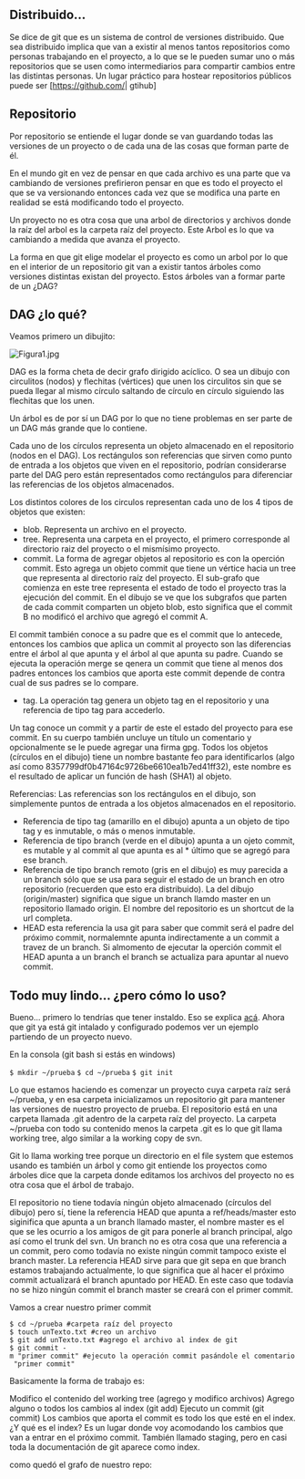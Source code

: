Distribuido...
--------------

Se dice de git que es un sistema de control de versiones distribuido. Que sea distribuido implica que van a existir al menos tantos repositorios como personas trabajando en el proyecto, a lo que se le pueden sumar uno o más repositorios que se usen como intermediarios para compartir cambios entre las distintas personas. Un lugar práctico para hostear repositorios públicos puede ser \[<https://github.com/>| gtihub\]

Repositorio
-----------

Por repositorio se entiende el lugar donde se van guardando todas las versiones de un proyecto o de cada una de las cosas que forman parte de él.

En el mundo git en vez de pensar en que cada archivo es una parte que va cambiando de versiones prefirieron pensar en que es todo el proyecto el que se va versionando entonces cada vez que se modifica una parte en realidad se está modificando todo el proyecto.

Un proyecto no es otra cosa que una arbol de directorios y archivos donde la raíz del arbol es la carpeta raíz del proyecto. Este Arbol es lo que va cambiando a medida que avanza el proyecto.

La forma en que git elige modelar el proyecto es como un arbol por lo que en el interior de un repositorio git van a existir tantos árboles como versiones distintas existan del proyecto. Estos árboles van a formar parte de un ¿DAG?

DAG ¿lo qué?
------------

Veamos primero un dibujito:

![](Figura1.jpg "Figura1.jpg")

DAG es la forma cheta de decir grafo dirigido acíclico. O sea un dibujo con circulitos (nodos) y flechitas (vértices) que unen los circulitos sin que se pueda llegar al mismo círculo saltando de círculo en círculo siguiendo las flechitas que los unen.

Un árbol es de por sí un DAG por lo que no tiene problemas en ser parte de un DAG más grande que lo contiene.

Cada uno de los círculos representa un objeto almacenado en el repositorio (nodos en el DAG). Los rectángulos son referencias que sirven como punto de entrada a los objetos que viven en el repositorio, podrían considerarse parte del DAG pero están representados como rectángulos para diferenciar las referencias de los objetos almacenados.

Los distintos colores de los circulos representan cada uno de los 4 tipos de objetos que existen:

-   blob. Representa un archivo en el proyecto.
-   tree. Representa una carpeta en el proyecto, el primero corresponde al directorio raiz del proyecto o el mismísimo proyecto.
-   commit. La forma de agregar objetos al repositorio es con la operción commit. Esto agrega un objeto commit que tiene un vértice hacia un tree que representa al directorio raíz del proyecto. El sub-grafo que comienza en este tree representa el estado de todo el proyecto tras la ejecución del commit. En el dibujo se ve que los subgrafos que parten de cada commit comparten un objeto blob, esto significa que el commit B no modificó el archivo que agregó el commit A.

El commit también conoce a su padre que es el commit que lo antecede, entonces los cambios que aplica un commit al proyecto son las diferencias entre el árbol al que apunta y el árbol al que apunta su padre. Cuando se ejecuta la operación merge se qenera un commit que tiene al menos dos padres entonces los cambios que aporta este commit depende de contra cual de sus padres se lo compare.

-   tag. La operación tag genera un objeto tag en el repositorio y una referencia de tipo tag para accederlo.

Un tag conoce un commit y a partir de este el estado del proyecto para ese commit. En su cuerpo también uncluye un título un comentario y opcionalmente se le puede agregar una firma gpg. Todos los objetos (círculos en el dibujo) tiene un nombre bastante feo para identificarlos (algo así como 8357799df0b47164c9726be6610ea1b7ed41ff32), este nombre es el resultado de aplicar un función de hash (SHA1) al objeto.

Referencias: Las referencias son los rectángulos en el dibujo, son simplemente puntos de entrada a los objetos almacenados en el repositorio.

-   Referencia de tipo tag (amarillo en el dibujo) apunta a un objeto de tipo tag y es inmutable, o más o menos inmutable.
-   Referencia de tipo branch (verde en el dibujo) apunta a un ojeto commit, es mutable y al commit al que apunta es al \* último que se agregó para ese branch.
-   Referencia de tipo branch remoto (gris en el dibujo) es muy parecida a un branch sólo que se usa para seguir el estado de un branch en otro repositorio (recuerden que esto era distribuido). La del dibujo (origin/master) significa que sigue un branch llamdo master en un repositorio llamado origin. El nombre del repositorio es un shortcut de la url completa.
-   HEAD esta referencia la usa git para saber que commit será el padre del próximo commit, normalemnte apunta indirectamente a un commit a travez de un branch. Si almomento de ejecutar la operción commit el HEAD apunta a un branch el branch se actualiza para apuntar al nuevo commit.

Todo muy lindo... ¿pero cómo lo uso?
------------------------------------

Bueno... primero lo tendrías que tener instaldo. Eso se explica [ acá](instalando-git.md). Ahora que git ya está git intalado y configurado podemos ver un ejemplo partiendo de un proyecto nuevo.

En la consola (git bash si estás en windows)

`$ mkdir ~/prueba`
`$ cd ~/prueba`
`$ git init`

Lo que estamos haciendo es comenzar un proyecto cuya carpeta raíz será ~/prueba, y en esa carpeta inicializamos un repositorio git para mantener las versiones de nuestro proyecto de prueba. El repositorio está en una carpeta llamada .git adentro de la carpeta raíz del proyecto. La carpeta ~/prueba con todo su contenido menos la carpeta .git es lo que git llama working tree, algo similar a la working copy de svn.

Git lo llama working tree porque un directorio en el file system que estemos usando es también un árbol y como git entiende los proyectos como árboles dice que la carpeta donde editamos los archivos del proyecto no es otra cosa que el árbol de trabajo.

El repositorio no tiene todavía ningún objeto almacenado (círculos del dibujo) pero sí, tiene la referencia HEAD que apunta a ref/heads/master esto siginifica que apunta a un branch llamado master, el nombre master es el que se les ocurrio a los amigos de git para ponerle al branch principal, algo así como el trunk del svn. Un branch no es otra cosa que una referencia a un commit, pero como todavía no existe ningún commit tampoco existe el branch master. La referencia HEAD sirve para que git sepa en que branch estamos trabajando actualmente, lo que significa que al hacer el próximo commit actualizará el branch apuntado por HEAD. En este caso que todavía no se hizo ningún commit el branch master se creará con el primer commit.

Vamos a crear nuestro primer commit

`$ cd ~/prueba #carpeta raíz del proyecto`
`$ touch unTexto.txt #creo un archivo`
`$ git add unTexto.txt #agrego el archivo al index de git`
`$ git commit -m "primer commit" #ejecuto la operación commit pasándole el comentario "primer commit"`

Basicamente la forma de trabajo es:

Modifico el contenido del working tree (agrego y modifico archivos) Agrego alguno o todos los cambios al index (git add) Ejecuto un commit (git commit) Los cambios que aporta el commit es todo los que esté en el index. ¿Y qué es el index? Es un lugar donde voy acomodando los cambios que van a entrar en el próximo commit. También llamado staging, pero en casi toda la documentación de git aparece como index.

como quedó el grafo de nuestro repo:
